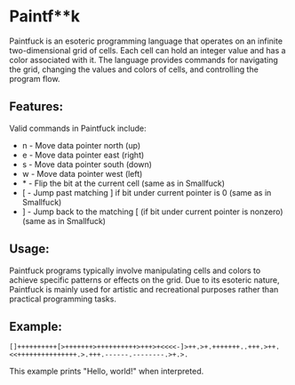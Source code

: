 # Paintf\*\*k

Paintfuck is an esoteric programming language that operates on an infinite two-dimensional grid of cells. Each cell can hold an integer value and has a color associated with it. The language provides commands for navigating the grid, changing the values and colors of cells, and controlling the program flow. 

## Features:
Valid commands in Paintfuck include:

* n \- Move data pointer north (up)
* e \- Move data pointer east (right)
* s \- Move data pointer south (down)
* w \- Move data pointer west (left)
* \* \- Flip the bit at the current cell (same as in Smallfuck)
* [ \- Jump past matching ] if bit under current pointer is 0 (same as in Smallfuck)
* ] \- Jump back to the matching [ (if bit under current pointer is nonzero) (same as in Smallfuck)

## Usage:
Paintfuck programs typically involve manipulating cells and colors to achieve specific patterns or effects on the grid. Due to its esoteric nature, Paintfuck is mainly used for artistic and recreational purposes rather than practical programming tasks.

## Example:
```paintfuck
[]++++++++++[>+++++++>++++++++++>+++>+<<<<-]>++.>+.+++++++..+++.>++.<<+++++++++++++++.>.+++.------.--------.>+.>.
```
This example prints "Hello, world!" when interpreted.

